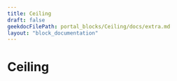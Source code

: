 ```yaml
---
title: Ceiling
draft: false
geekdocFilePath: portal_blocks/Ceiling/docs/extra.md
layout: "block_documentation"
---
```

# Ceiling